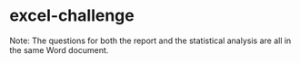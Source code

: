 # excel-challenge

Note: The questions for both the report and the statistical analysis are all in the same Word document.
